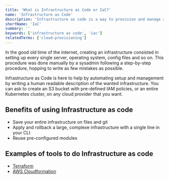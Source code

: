 ```yaml
---
title: 'What is Infrastructure as Code or IaC?'
name: 'Infrastructure as Code'
description: 'Infrastructure as code is a way to provision and manage any cloud services.'
shortName: 'IaC'
summary: ''
keywords: ['infrastructure as code', 'iac']
relatedTerms: ['cloud-provisioning']
---
```


In the good old time of the internet, creating an infrastructure consisted in setting up every single server, operating system, config files and so on.
This procedure was done manually by a sysadmin following a step-by-step procedure, hopping to write as few mistakes as possible.

Infrastructure as Code is here to help by automating setup and management by writing a human readable description of the wanted infrastructure.
You can ask to create an S3 bucket with pre-defined IAM policies, or an entire Kubernetes cluster, on any cloud provider that you want.

## Benefits of using Infrastructure as code

- Save your entire infrastructure on files and git
- Apply and rollback a large, complexe infrastructure with a single line in your CLI
- Reuse pre-configured modules

## Examples of tools to do Infrastructure as code

- [Terraform](https://www.terraform.io/)
- [AWS Cloudformation](https://aws.amazon.com/fr/cloudformation/)
